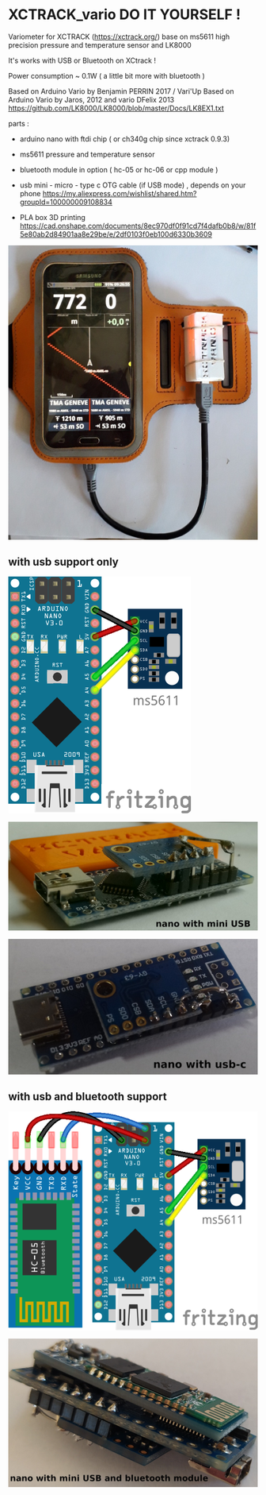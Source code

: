 # XCTRACK_vario DO IT YOURSELF !
Variometer for XCTRACK (https://xctrack.org/) base on ms5611 high precision pressure and temperature sensor and LK8000

It's works with USB or Bluetooth on XCtrack !

Power consumption ~ 0.1W ( a little bit more with bluetooth )

Based on Arduino Vario by Benjamin PERRIN 2017 / Vari'Up
Based on Arduino Vario by Jaros, 2012 and vario DFelix 2013
https://github.com/LK8000/LK8000/blob/master/Docs/LK8EX1.txt

parts :
- arduino nano with ftdi chip ( or ch340g chip since xctrack 0.9.3)
- ms5611 pressure and temperature sensor
- bluetooth module in option ( hc-05 or hc-06 or cpp module )
- usb mini - micro - type c OTG cable (if USB mode) , depends on your phone 
https://my.aliexpress.com/wishlist/shared.htm?groupId=100000009108834

- PLA box 3D printing
https://cad.onshape.com/documents/8ec970df0f91cd7f4dafb0b8/w/81f5e80ab2d84901aa8e29be/e/2df0103f0eb100d6330b3609

![alt text](img_xctrack512.jpg)

## with usb support only

![alt text](https://raw.githubusercontent.com/dvarrel/XCTRACK_vario/master/vario_MS5611.png)

![alt text](https://raw.githubusercontent.com/dvarrel/XCTRACK_vario/master/img_usb-mini_soldered.jpg)

![alt text](https://raw.githubusercontent.com/dvarrel/XCTRACK_vario/master/img_usb-c_soldered.jpg)

## with usb and bluetooth support

![alt text](https://raw.githubusercontent.com/dvarrel/XCTRACK_vario/master/vario_MS5611_bluetooth.png)

![alt text](https://raw.githubusercontent.com/dvarrel/XCTRACK_vario/master/img_usb-mini_bluetooth_soldered.jpg)
